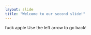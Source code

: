 ```yaml
---
layout: slide
title: "Welcome to our second slide!"
---
```

fuck apple
Use the left arrow to go back!
